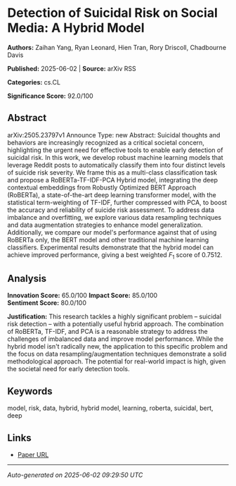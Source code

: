 # Detection of Suicidal Risk on Social Media: A Hybrid Model

**Authors:** Zaihan Yang, Ryan Leonard, Hien Tran, Rory Driscoll, Chadbourne Davis

**Published:** 2025-06-02 | **Source:** arXiv RSS

**Categories:** cs.CL

**Significance Score:** 92.0/100

## Abstract

arXiv:2505.23797v1 Announce Type: new 
Abstract: Suicidal thoughts and behaviors are increasingly recognized as a critical societal concern, highlighting the urgent need for effective tools to enable early detection of suicidal risk. In this work, we develop robust machine learning models that leverage Reddit posts to automatically classify them into four distinct levels of suicide risk severity. We frame this as a multi-class classification task and propose a RoBERTa-TF-IDF-PCA Hybrid model, integrating the deep contextual embeddings from Robustly Optimized BERT Approach (RoBERTa), a state-of-the-art deep learning transformer model, with the statistical term-weighting of TF-IDF, further compressed with PCA, to boost the accuracy and reliability of suicide risk assessment. To address data imbalance and overfitting, we explore various data resampling techniques and data augmentation strategies to enhance model generalization. Additionally, we compare our model's performance against that of using RoBERTa only, the BERT model and other traditional machine learning classifiers. Experimental results demonstrate that the hybrid model can achieve improved performance, giving a best weighted $F_{1}$ score of 0.7512.

## Analysis

**Innovation Score:** 65.0/100
**Impact Score:** 85.0/100  
**Sentiment Score:** 80.0/100

**Justification:** This research tackles a highly significant problem – suicidal risk detection – with a potentially useful hybrid approach. The combination of RoBERTa, TF-IDF, and PCA is a reasonable strategy to address the challenges of imbalanced data and improve model performance. While the hybrid model isn't radically new, the application to this specific problem and the focus on data resampling/augmentation techniques demonstrate a solid methodological approach. The potential for real-world impact is high, given the societal need for early detection tools.

## Keywords

model, risk, data, hybrid, hybrid model, learning, roberta, suicidal, bert, deep

## Links

- [Paper URL](https://arxiv.org/abs/2505.23797)

---
*Auto-generated on 2025-06-02 09:29:50 UTC*
